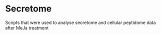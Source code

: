# Secretome
Scripts that were used to analyse secretome and cellular peptidome data after MeJa treatment
